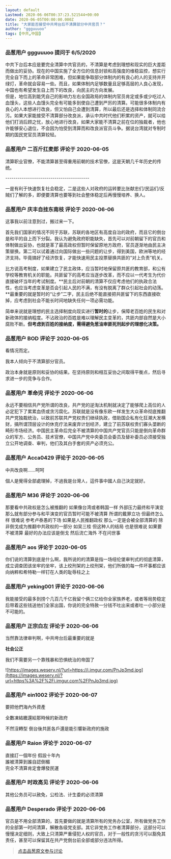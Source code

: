 ```yaml
---
layout: default
Lastmod: 2020-06-06T00:37:23.521544+00:00
date: 2020-06-05T00:00:00.000Z
title: "大家能否接受中共垮台后不清算部分中共官员？"
author: "ggguuuoo"
tags: [中共,中国]
---
```



### 品葱用户 **ggguuuoo** 提问于 6/5/2020
    
中共下台后本应是要完全清算中共官员的，不清算是考虑到理想和现实的巨大差距而做出的妥协。现在的中国实施了全方位的信息封锁和高强度的维稳监控，想实行完全自下而上的革命非常困难，但如果能争取部分体制内的有良心的人的支持并开绿灯，革命就会容易一些。而且，如果体制内足够数量且足够高层的人良心发现，中国也有希望发生自上而下的改良，向民主的方向发展。  
但是，地位高到能凭自己的影响力左右全国政局的体制内官员肯定或多或少吃过人血馒头，这些人血馒头完全有可能多到使自己遭到严厉的清算。可能很多体制内有良心的人本想进行改良，但又怕自己会遭到清算，所以最后还是选择和体制同流合污。如果大家能接受不清算部分改良派，承认中共时代他们积累的资产，就可以给他们打消后顾之忧，放心地进行改良，如果大家能不清算之前在位的独裁者，他也许能够安心退位，不会因为怕受到清算而和改良派官员斗争。据说台湾就对专制时期的国民党官员清算较轻。
    
                

### 品葱用户 **二百斤扛麦郎** 评论于 2020-06-05
        
清算职业官僚，不能清算甚至得重用前朝的技术官僚，这是天朝几千年历史的传统。  
  
\-----------------------------------------  
  
一是有利于快速恢复社会稳定，二是这些人对政府的运转要比张献忠们/民运们/反贼们了解的多，即便要清算也要等到社会整体稳定后再慢慢培养、换人。
        
                

### 品葱用户 **庆丰自挂东南枝** 评论于 2020-06-06
        
这事我以前注意到过，搬过来一下。  
  
首先我们国家的情况不同于苏联，苏联的各地区有高度自治的政府，而且它的倒台是和平的自上而下分裂。我认为避免政府职能缺失，首先可以对前朝留下的官员和体制做出妥协，也就是革了最高政权但暂时保留原地方政府，官员逐渐地由民主决策替换。第二可以试着通过向国际做出一些问题的让步，得到美国，欧洲等地的经济支持。毕竟搞好了经济恢复，才能快速用民主投票替换共匪的“对上负责”机关。  
  
比方说高考制度，如果建立了民主政体，应当暂时地保留原共匪的教育部，和公有学校等教育机关的职能。共匪留下的高考应当逐步改革，而不应以一代考生为代价直接破坏当年的考试制度。**民主后对前朝的清算不仅应考虑他们的执政合法性，也应当考虑变革是否会引起人民的不满，有没有脱离了群众引起社会的动荡。**最重要的就是暂时的“让步”二字，民主后绝不能直接把共匪留下的东西直接砍掉，应考虑到社会不能长时间地缺失任何一项必需功能。  
  
简单来说就是理想的民主选择制度向现实进行**暂时的**让步，保障老百姓的民生和对新政体的接纳程度。不沾政治的百姓是难以理解民主变革的，共匪内部自然是大小腐败不断。**但考虑到百姓的接纳度，需得避免葱油审匪死刑起步的理想化决策。**
        
                

### 品葱用户 **BOD** 评论于 2020-06-05
        
看情况而定。  
  
我本人倾向于不清算部分官员。  
  
政治本身就是原则和妥协的结果。在坚持原则和相互妥协之间取得平衡点，然后寻求进一步的竞争与合作。
        
                

### 品葱用户 **革命児** 评论于 2020-06-06
        
永远不要相信共产党所谓的改良，共产党的逆淘汰机制就决定了能够爬上高位的人必定犯下了累累血债或贪污腐化。苏联就是没有像东欧一样发生大众革命彻底推翻共产党独裁统治，以致前苏联共产党权贵们继续执政，借助国企私有化狂潮大发横财，搞所谓顶层设计的休克疗法来废弃计划经济，建立了前苏联权贵们寡头垄断的畸形市场经济。中国民主革命后完全不被清算的中国共产党官员只能是倒向革命群众的军方、公务员、技术官僚，中国共产党中央委员会委员及替补委员必须接受独立公开地调查、审判，他们及其白手套的资产必须充公。
        
                

### 品葱用户 **Acca0429** 评论于 2020-06-05
        
中共改良啊......呵呵  
  
個人是覺得全部處理掉，不過我是台灣人，這件事中國人自己決定就好。
        
                

### 品葱用户 **M36** 评论于 2020-06-06
        
那要看中共政权是怎么被推翻的 如果像台湾或者韩国一样 外部压力最终和平演变 那么就有部分参与和平演变的官员暂时可能不被清算 所谓的戴罪立功 但最终怎么样 很难说 参考卢泰愚的下场 如果是人民推翻政权 那么一定是会被全部清算的 除非倒戈成为推翻中共政权的一部分 如吴三桂 但这种人的结局 也是很难说 如果要不被清算 最好的办法应该是倒戈 然后流亡海外 不在问世事
        
                

### 品葱用户 **aos** 评论于 2020-06-05
        
你们说的清算到底是什么啊，我所说的的清算是指一场纽伦堡审判式的彻底清算，成立调查团该坐牢的坐牢，该上绞刑架的上绞刑架，他们所做的每一件坏事都应该向纳粹和希特勒一样钉在人类的耻辱柱之上
        
                

### 品葱用户 **yeking001** 评论于 2020-06-06
        
我能接受的最多到捞个几百几千亿我留个俩三亿给你全家族养老，或者等局势稳定后带着这些钱送他们全家出国，你说的完全特赦一分钱不吐出来或者吐一小部分是不可能的。
        
                

### 品葱用户 **正宗白左** 评论于 2020-06-06
        
当然靠法律审判啊，中共垮台后最重要的就是  
  
**社会公正**  
  
我们不需要另一个靠残暴和恐惧统治的帝国了  
  
![https://images.weserv.nl/?url=https://i.imgur.com/PnJp3md.jpg](https://images.weserv.nl/?url=https%3A%2F%2Fi.imgur.com%2FPnJp3md.jpg)
        
                

### 品葱用户 **ein1002** 评论于 2020-06-07
        
要把他們海內外資產  
  
全數凍結繳還給那時候的新政府  
  
不然沒轉型 倒台後共匪各戶還是能引響新政府的施政
        
                

### 品葱用户 **Raion** 评论于 2020-06-07
        
直接訂一個年份 假設十年內  
誰被清算到誰自認倒楣  
完全不清算肯定會爆發民運
        
                

### 品葱用户 **时政高见** 评论于 2020-06-06
        
其他公务员可以赦免，公检法、计生委的必须清算
        
                

### 品葱用户 **Desperado** 评论于 2020-06-06
        
官员是不用全部清算的，首先要做的就是清算所有的党务办公室，所有做党务工作的全部第一时间清算，解散各级党支部。其它非党务工作者清算部分，这部分可以慢慢决定细则，大致上只清算严重侵犯人权的官员，对于一般性的贪污可以豁免其责任，甚至可以保留其在共产党倒台前全部或部分违法所得。
        
                





> [点击品葱原文参与讨论](https://pincong.rocks/question/26813)

